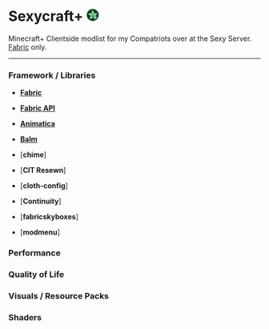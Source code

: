 # Sexycraft+ <img src="assets/logo.png" alt="logo" style="width:25px;height:25px;"> 
Minecraft+ Clientside modlist for my Compatriots over at the Sexy Server. [Fabric](https://fabricmc.net/) only.



---

### Framework / Libraries

* [**Fabric**]()  

* [**Fabric API**]()  

* [**Animatica**]()  

* [**Balm**](https://www.curseforge.com/minecraft/mc-mods/balm-fabric/files)  

* [**chime**]  

* [**CIT Resewn**]  

* [**cloth-config**]  

* [**Continuity**]  

* [**fabricskyboxes**]  

* [**modmenu**]  

### Performance

### Quality of Life

### Visuals / Resource Packs

### Shaders


